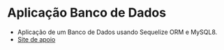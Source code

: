 # Aplicação Banco de Dados

- Aplicação de um Banco de Dados usando Sequelize ORM e MySQL8.
- [Site de apoio](https://www.treinaweb.com.br/blog/usando-sequelize-orm-com-node-e-express)